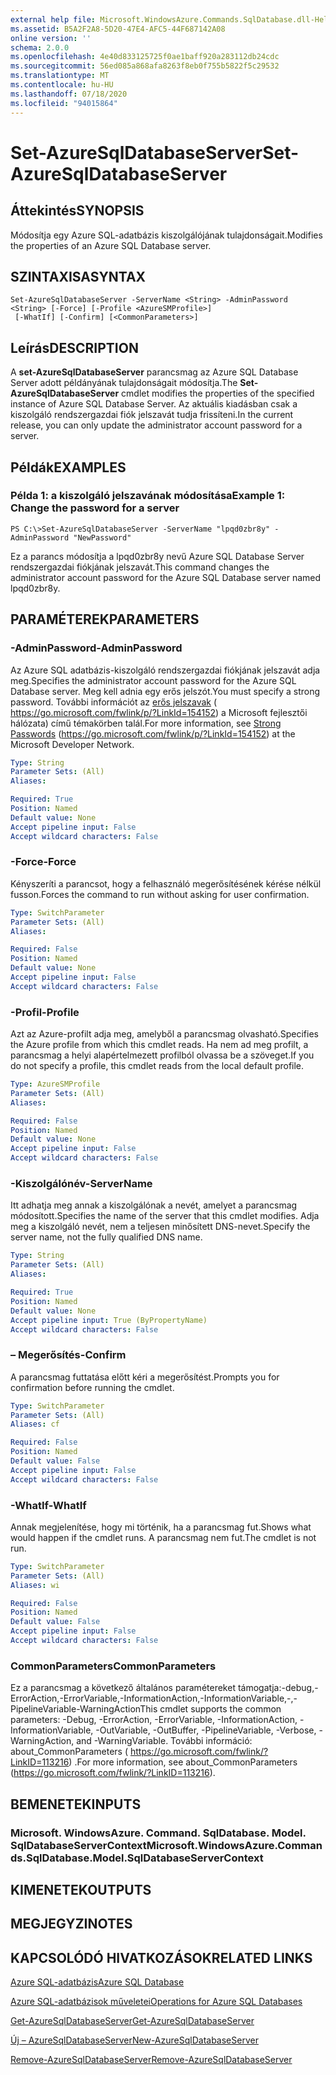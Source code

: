 ```yaml
---
external help file: Microsoft.WindowsAzure.Commands.SqlDatabase.dll-Help.xml
ms.assetid: B5A2F2A8-5D20-47E4-AFC5-44F687142A08
online version: ''
schema: 2.0.0
ms.openlocfilehash: 4e40d833125725f0ae1baff920a283112db24cdc
ms.sourcegitcommit: 56ed085a868afa8263f8eb0f755b5822f5c29532
ms.translationtype: MT
ms.contentlocale: hu-HU
ms.lasthandoff: 07/18/2020
ms.locfileid: "94015864"
---
```

# <span data-ttu-id="4f231-101">Set-AzureSqlDatabaseServer</span><span class="sxs-lookup"><span data-stu-id="4f231-101">Set-AzureSqlDatabaseServer</span></span>

## <span data-ttu-id="4f231-102">Áttekintés</span><span class="sxs-lookup"><span data-stu-id="4f231-102">SYNOPSIS</span></span>
<span data-ttu-id="4f231-103">Módosítja egy Azure SQL-adatbázis kiszolgálójának tulajdonságait.</span><span class="sxs-lookup"><span data-stu-id="4f231-103">Modifies the properties of an Azure SQL Database server.</span></span>

## <span data-ttu-id="4f231-104">SZINTAXISA</span><span class="sxs-lookup"><span data-stu-id="4f231-104">SYNTAX</span></span>

```
Set-AzureSqlDatabaseServer -ServerName <String> -AdminPassword <String> [-Force] [-Profile <AzureSMProfile>]
 [-WhatIf] [-Confirm] [<CommonParameters>]
```

## <span data-ttu-id="4f231-105">Leírás</span><span class="sxs-lookup"><span data-stu-id="4f231-105">DESCRIPTION</span></span>
<span data-ttu-id="4f231-106">A **set-AzureSqlDatabaseServer** parancsmag az Azure SQL Database Server adott példányának tulajdonságait módosítja.</span><span class="sxs-lookup"><span data-stu-id="4f231-106">The **Set-AzureSqlDatabaseServer** cmdlet modifies the properties of the specified instance of Azure SQL Database Server.</span></span>
<span data-ttu-id="4f231-107">Az aktuális kiadásban csak a kiszolgáló rendszergazdai fiók jelszavát tudja frissíteni.</span><span class="sxs-lookup"><span data-stu-id="4f231-107">In the current release, you can only update the administrator account password for a server.</span></span>

## <span data-ttu-id="4f231-108">Példák</span><span class="sxs-lookup"><span data-stu-id="4f231-108">EXAMPLES</span></span>

### <span data-ttu-id="4f231-109">Példa 1: a kiszolgáló jelszavának módosítása</span><span class="sxs-lookup"><span data-stu-id="4f231-109">Example 1: Change the password for a server</span></span>
```
PS C:\>Set-AzureSqlDatabaseServer -ServerName "lpqd0zbr8y" -AdminPassword "NewPassword"
```

<span data-ttu-id="4f231-110">Ez a parancs módosítja a lpqd0zbr8y nevű Azure SQL Database Server rendszergazdai fiókjának jelszavát.</span><span class="sxs-lookup"><span data-stu-id="4f231-110">This command changes the administrator account password for the Azure SQL Database server named lpqd0zbr8y.</span></span>

## <span data-ttu-id="4f231-111">PARAMÉTEREK</span><span class="sxs-lookup"><span data-stu-id="4f231-111">PARAMETERS</span></span>

### <span data-ttu-id="4f231-112">-AdminPassword</span><span class="sxs-lookup"><span data-stu-id="4f231-112">-AdminPassword</span></span>
<span data-ttu-id="4f231-113">Az Azure SQL adatbázis-kiszolgáló rendszergazdai fiókjának jelszavát adja meg.</span><span class="sxs-lookup"><span data-stu-id="4f231-113">Specifies the administrator account password for the Azure SQL Database server.</span></span>
<span data-ttu-id="4f231-114">Meg kell adnia egy erős jelszót.</span><span class="sxs-lookup"><span data-stu-id="4f231-114">You must specify a strong password.</span></span>
<span data-ttu-id="4f231-115">További információt az [erős jelszavak](https://go.microsoft.com/fwlink/p/?LinkId=154152) ( https://go.microsoft.com/fwlink/p/?LinkId=154152) a Microsoft fejlesztői hálózata) című témakörben talál.</span><span class="sxs-lookup"><span data-stu-id="4f231-115">For more information, see [Strong Passwords](https://go.microsoft.com/fwlink/p/?LinkId=154152) (https://go.microsoft.com/fwlink/p/?LinkId=154152) at the Microsoft Developer Network.</span></span>

```yaml
Type: String
Parameter Sets: (All)
Aliases: 

Required: True
Position: Named
Default value: None
Accept pipeline input: False
Accept wildcard characters: False
```

### <span data-ttu-id="4f231-116">-Force</span><span class="sxs-lookup"><span data-stu-id="4f231-116">-Force</span></span>
<span data-ttu-id="4f231-117">Kényszeríti a parancsot, hogy a felhasználó megerősítésének kérése nélkül fusson.</span><span class="sxs-lookup"><span data-stu-id="4f231-117">Forces the command to run without asking for user confirmation.</span></span>

```yaml
Type: SwitchParameter
Parameter Sets: (All)
Aliases: 

Required: False
Position: Named
Default value: None
Accept pipeline input: False
Accept wildcard characters: False
```

### <span data-ttu-id="4f231-118">-Profil</span><span class="sxs-lookup"><span data-stu-id="4f231-118">-Profile</span></span>
<span data-ttu-id="4f231-119">Azt az Azure-profilt adja meg, amelyből a parancsmag olvasható.</span><span class="sxs-lookup"><span data-stu-id="4f231-119">Specifies the Azure profile from which this cmdlet reads.</span></span>
<span data-ttu-id="4f231-120">Ha nem ad meg profilt, a parancsmag a helyi alapértelmezett profilból olvassa be a szöveget.</span><span class="sxs-lookup"><span data-stu-id="4f231-120">If you do not specify a profile, this cmdlet reads from the local default profile.</span></span>

```yaml
Type: AzureSMProfile
Parameter Sets: (All)
Aliases: 

Required: False
Position: Named
Default value: None
Accept pipeline input: False
Accept wildcard characters: False
```

### <span data-ttu-id="4f231-121">-Kiszolgálónév</span><span class="sxs-lookup"><span data-stu-id="4f231-121">-ServerName</span></span>
<span data-ttu-id="4f231-122">Itt adhatja meg annak a kiszolgálónak a nevét, amelyet a parancsmag módosított.</span><span class="sxs-lookup"><span data-stu-id="4f231-122">Specifies the name of the server that this cmdlet modifies.</span></span>
<span data-ttu-id="4f231-123">Adja meg a kiszolgáló nevét, nem a teljesen minősített DNS-nevet.</span><span class="sxs-lookup"><span data-stu-id="4f231-123">Specify the server name, not the fully qualified DNS name.</span></span>

```yaml
Type: String
Parameter Sets: (All)
Aliases: 

Required: True
Position: Named
Default value: None
Accept pipeline input: True (ByPropertyName)
Accept wildcard characters: False
```

### <span data-ttu-id="4f231-124">– Megerősítés</span><span class="sxs-lookup"><span data-stu-id="4f231-124">-Confirm</span></span>
<span data-ttu-id="4f231-125">A parancsmag futtatása előtt kéri a megerősítést.</span><span class="sxs-lookup"><span data-stu-id="4f231-125">Prompts you for confirmation before running the cmdlet.</span></span>

```yaml
Type: SwitchParameter
Parameter Sets: (All)
Aliases: cf

Required: False
Position: Named
Default value: False
Accept pipeline input: False
Accept wildcard characters: False
```

### <span data-ttu-id="4f231-126">-WhatIf</span><span class="sxs-lookup"><span data-stu-id="4f231-126">-WhatIf</span></span>
<span data-ttu-id="4f231-127">Annak megjelenítése, hogy mi történik, ha a parancsmag fut.</span><span class="sxs-lookup"><span data-stu-id="4f231-127">Shows what would happen if the cmdlet runs.</span></span>
<span data-ttu-id="4f231-128">A parancsmag nem fut.</span><span class="sxs-lookup"><span data-stu-id="4f231-128">The cmdlet is not run.</span></span>

```yaml
Type: SwitchParameter
Parameter Sets: (All)
Aliases: wi

Required: False
Position: Named
Default value: False
Accept pipeline input: False
Accept wildcard characters: False
```

### <span data-ttu-id="4f231-129">CommonParameters</span><span class="sxs-lookup"><span data-stu-id="4f231-129">CommonParameters</span></span>
<span data-ttu-id="4f231-130">Ez a parancsmag a következő általános paramétereket támogatja:-debug,-ErrorAction,-ErrorVariable,-InformationAction,-InformationVariable,-,-PipelineVariable-WarningAction</span><span class="sxs-lookup"><span data-stu-id="4f231-130">This cmdlet supports the common parameters: -Debug, -ErrorAction, -ErrorVariable, -InformationAction, -InformationVariable, -OutVariable, -OutBuffer, -PipelineVariable, -Verbose, -WarningAction, and -WarningVariable.</span></span> <span data-ttu-id="4f231-131">További információ: about_CommonParameters ( https://go.microsoft.com/fwlink/?LinkID=113216) .</span><span class="sxs-lookup"><span data-stu-id="4f231-131">For more information, see about_CommonParameters (https://go.microsoft.com/fwlink/?LinkID=113216).</span></span>

## <span data-ttu-id="4f231-132">BEMENETEK</span><span class="sxs-lookup"><span data-stu-id="4f231-132">INPUTS</span></span>

### <span data-ttu-id="4f231-133">Microsoft. WindowsAzure. Command. SqlDatabase. Model. SqlDatabaseServerContext</span><span class="sxs-lookup"><span data-stu-id="4f231-133">Microsoft.WindowsAzure.Commands.SqlDatabase.Model.SqlDatabaseServerContext</span></span>

## <span data-ttu-id="4f231-134">KIMENETEK</span><span class="sxs-lookup"><span data-stu-id="4f231-134">OUTPUTS</span></span>

## <span data-ttu-id="4f231-135">MEGJEGYZI</span><span class="sxs-lookup"><span data-stu-id="4f231-135">NOTES</span></span>

## <span data-ttu-id="4f231-136">KAPCSOLÓDÓ HIVATKOZÁSOK</span><span class="sxs-lookup"><span data-stu-id="4f231-136">RELATED LINKS</span></span>

[<span data-ttu-id="4f231-137">Azure SQL-adatbázis</span><span class="sxs-lookup"><span data-stu-id="4f231-137">Azure SQL Database</span></span>](https://azure.microsoft.com/en-us/services/sql-database/)

[<span data-ttu-id="4f231-138">Azure SQL-adatbázisok műveletei</span><span class="sxs-lookup"><span data-stu-id="4f231-138">Operations for Azure SQL Databases</span></span>](https://msdn.microsoft.com/en-us/library/azure/dn505719.aspx)

[<span data-ttu-id="4f231-139">Get-AzureSqlDatabaseServer</span><span class="sxs-lookup"><span data-stu-id="4f231-139">Get-AzureSqlDatabaseServer</span></span>](./Get-AzureSqlDatabaseServer.md)

[<span data-ttu-id="4f231-140">Új – AzureSqlDatabaseServer</span><span class="sxs-lookup"><span data-stu-id="4f231-140">New-AzureSqlDatabaseServer</span></span>](./New-AzureSqlDatabaseServer.md)

[<span data-ttu-id="4f231-141">Remove-AzureSqlDatabaseServer</span><span class="sxs-lookup"><span data-stu-id="4f231-141">Remove-AzureSqlDatabaseServer</span></span>](./Remove-AzureSqlDatabaseServer.md)


